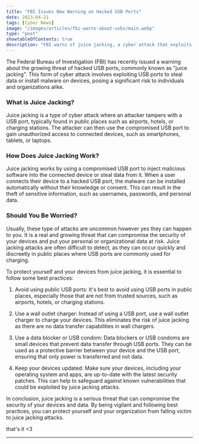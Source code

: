 ```yaml
---
title: "FBI Issues New Warning on Hacked USB Ports"
date: 2023-04-21
tags: [Cyber News]
image: "/images/articles/fbi-warns-about-usbs/main.webp"
type: "post"
showtableOfContents: true
description: "FBI warns of juice jacking, a cyber attack that exploits USB ports. Learn what it is, how it works, and how to protect yourself. Stay secure!"
---
```


The Federal Bureau of Investigation (FBI) has recently issued a warning about the growing threat of hacked USB ports, commonly known as "juice jacking". This form of cyber attack involves exploiting USB ports to steal data or install malware on devices, posing a significant risk to individuals and organizations alike.

### What is Juice Jacking?
Juice jacking is a type of cyber attack where an attacker tampers with a USB port, typically found in public places such as airports, hotels, or charging stations. The attacker can then use the compromised USB port to gain unauthorized access to connected devices, such as smartphones, tablets, or laptops.

### How Does Juice Jacking Work?
Juice jacking works by using a compromised USB port to inject malicious software into the connected device or steal data from it. When a user connects their device to a hacked USB port, the malware can be installed automatically without their knowledge or consent. This can result in the theft of sensitive information, such as usernames, passwords, and personal data.

### Should You Be Worried?
Usually, these type of attacks are uncommon however yes they can happen to you. It is a real and growing threat that can compromise the security of your devices and put your personal or organizational data at risk. Juice jacking attacks are often difficult to detect, as they can occur quickly and discreetly in public places where USB ports are commonly used for charging.

To protect yourself and your devices from juice jacking, it is essential to follow some best practices:

1. Avoid using public USB ports: It's best to avoid using USB ports in public places, especially those that are not from trusted sources, such as airports, hotels, or charging stations.

2. Use a wall outlet charger: Instead of using a USB port, use a wall outlet charger to charge your devices. This eliminates the risk of juice jacking as there are no data transfer capabilities in wall chargers.

3. Use a data blocker or USB condom: Data blockers or USB condoms are small devices that prevent data transfer through USB ports. They can be used as a protective barrier between your device and the USB port, ensuring that only power is transferred and not data.

4. Keep your devices updated: Make sure your devices, including your operating system and apps, are up-to-date with the latest security patches. This can help to safeguard against known vulnerabilities that could be exploited by juice jacking attacks.

In conclusion, juice jacking is a serious threat that can compromise the security of your devices and data. By being vigilant and following best practices, you can protect yourself and your organization from falling victim to juice jacking attacks.



that's it <3

---

  